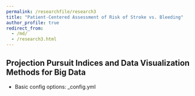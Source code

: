 ```yaml
---
permalink: /researchfile/research3
title: "Patient-Centered Assessment of Risk of Stroke vs. Bleeding"
author_profile: true
redirect_from: 
  - /md/
  - /research3.html
---
```



## Projection Pursuit Indices and Data Visualization Methods for Big Data

* Basic config options: _config.yml
